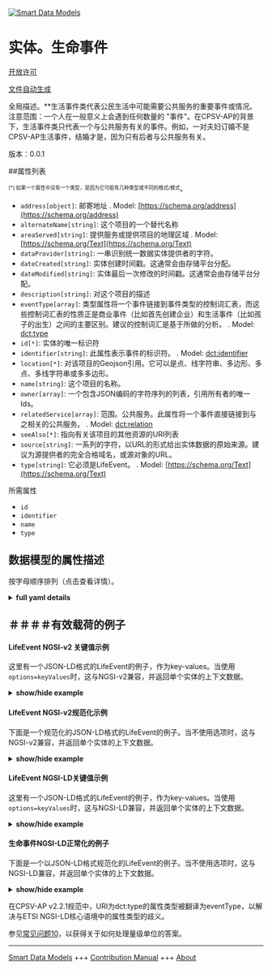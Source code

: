 <!-- 10-Header -->  
[![Smart Data Models](https://smartdatamodels.org/wp-content/uploads/2022/01/SmartDataModels_logo.png "Logo")](https://smartdatamodels.org)  
实体。生命事件  
=======<!-- /10-Header -->  
<!-- 15-License -->  
[开放许可](https://github.com/smart-data-models//dataModel.CPSV-AP/blob/master/LifeEvent/LICENSE.md)  
[文件自动生成](https://docs.google.com/presentation/d/e/2PACX-1vTs-Ng5dIAwkg91oTTUdt8ua7woBXhPnwavZ0FxgR8BsAI_Ek3C5q97Nd94HS8KhP-r_quD4H0fgyt3/pub?start=false&loop=false&delayms=3000#slide=id.gb715ace035_0_60)  
<!-- /15-License -->  
<!-- 20-Description -->  
全局描述。**生活事件类代表公民生活中可能需要公共服务的重要事件或情况。注意范围：一个人在一般意义上会遇到任何数量的 "事件"。在CPSV-AP的背景下，生活事件类只代表一个与公共服务有关的事件。例如，一对夫妇订婚不是CPSV-AP生活事件，结婚才是，因为只有后者与公共服务有关。  
版本：0.0.1  
<!-- /20-Description -->  
<!-- 30-PropertiesList -->  

##属性列表  

<sup><sub>[*] 如果一个属性中没有一个类型，是因为它可能有几种类型或不同的格式/模式</sub></sup>。  
- `address[object]`: 邮寄地址  . Model: [https://schema.org/address](https://schema.org/address)- `alternateName[string]`: 这个项目的一个替代名称  - `areaServed[string]`: 提供服务或提供项目的地理区域  . Model: [https://schema.org/Text](https://schema.org/Text)- `dataProvider[string]`: 一串识别统一数据实体提供者的字符。  - `dateCreated[string]`: 实体创建时间戳。这通常会由存储平台分配。  - `dateModified[string]`: 实体最后一次修改的时间戳。这通常会由存储平台分配。  - `description[string]`: 对这个项目的描述  - `eventType[array]`: 类型属性将一个事件链接到事件类型的控制词汇表，而这些控制词汇表的性质正是商业事件（比如首先创建企业）和生活事件（比如孩子的出生）之间的主要区别。建议的控制词汇是基于所做的分析。  . Model: [dct:type](dct:type)- `id[*]`: 实体的唯一标识符  - `identifier[string]`: 此属性表示事件的标识符。  . Model: [dct:identifier](dct:identifier)- `location[*]`: 对该项目的Geojson引用。它可以是点、线字符串、多边形、多点、多线字符串或多多边形。  - `name[string]`: 这个项目的名称。  - `owner[array]`: 一个包含JSON编码的字符序列的列表，引用所有者的唯一Ids。  - `relatedService[array]`: 范围。公共服务。此属性将一个事件直接链接到与之相关的公共服务。  . Model: [dct:relation](dct:relation)- `seeAlso[*]`: 指向有关该项目的其他资源的URI列表  - `source[string]`: 一系列的字符，以URL的形式给出实体数据的原始来源。建议为源提供者的完全合格域名，或源对象的URL。  - `type[string]`: 它必须是LifeEvent。  . Model: [https://schema.org/Text](https://schema.org/Text)<!-- /30-PropertiesList -->  
<!-- 35-RequiredProperties -->  
所需属性  
- `id`  - `identifier`  - `name`  - `type`  <!-- /35-RequiredProperties -->  
<!-- 40-RequiredProperties -->  
<!-- /40-RequiredProperties -->  
<!-- 50-DataModelHeader -->  
## 数据模型的属性描述  
按字母顺序排列（点击查看详情）。  
<!-- /50-DataModelHeader -->  
<!-- 60-ModelYaml -->  
<details><summary><strong>full yaml details</strong></summary>    
```yaml  
LifeEvent:    
  description: 'The Life Event class represents an important event or situations in a citizen''s life where public services may be required. Note the scope: an individual will encounter any number of ''events'' in the general sense of the word. In the context of the CPSV-AP, the Life Event class only represents an event for which a Public Service is related. For example, a couple becoming engaged is not a CPSV-AP Life Event, getting married is, since only the latter has any relevance to public services.'    
  properties:    
    address:    
      description: 'The mailing address'    
      properties:    
        addressCountry:    
          description: 'Property. The country. For example, Spain. Model:''https://schema.org/addressCountry'''    
          type: string    
        addressLocality:    
          description: 'Property. The locality in which the street address is, and which is in the region. Model:''https://schema.org/addressLocality'''    
          type: string    
        addressRegion:    
          description: 'Property. The region in which the locality is, and which is in the country. Model:''https://schema.org/addressRegion'''    
          type: string    
        postOfficeBoxNumber:    
          description: 'Property. The post office box number for PO box addresses. For example, 03578. Model:''https://schema.org/postOfficeBoxNumber'''    
          type: string    
        postalCode:    
          description: 'Property. The postal code. For example, 24004. Model:''https://schema.org/https://schema.org/postalCode'''    
          type: string    
        streetAddress:    
          description: 'Property. The street address. Model:''https://schema.org/streetAddress'''    
          type: string    
      type: object    
      x-ngsi:    
        model: https://schema.org/address    
        type: Property    
    alternateName:    
      description: 'An alternative name for this item'    
      type: string    
      x-ngsi:    
        type: Property    
    areaServed:    
      description: 'The geographic area where a service or offered item is provided'    
      type: string    
      x-ngsi:    
        model: https://schema.org/Text    
        type: Property    
    dataProvider:    
      description: 'A sequence of characters identifying the provider of the harmonised data entity.'    
      type: string    
      x-ngsi:    
        type: Property    
    dateCreated:    
      description: 'Entity creation timestamp. This will usually be allocated by the storage platform.'    
      format: date-time    
      type: string    
      x-ngsi:    
        type: Property    
    dateModified:    
      description: 'Timestamp of the last modification of the entity. This will usually be allocated by the storage platform.'    
      format: date-time    
      type: string    
      x-ngsi:    
        type: Property    
    description:    
      description: 'A description of this item'    
      type: string    
      x-ngsi:    
        type: Property    
    eventType:    
      description: 'The type property links an Event to a controlled vocabulary of event types and it is the nature of those controlled vocabularies that is the major difference between a business event, such as creating the business in the first place and a life event, such as the birth of a child. The suggested controlled vocabulary was based on an analysis done.'    
      items:    
        enum:    
          - 'Having a child'    
          - 'Becoming a (social) caretaker'    
          - 'Starting education'    
          - 'Looking for a new job'    
          - 'Losing/quitting a job'    
          - 'Looking for a place to live'    
          - 'Changing relationship status'    
          - 'Driving a vehicle'    
          - 'Travelling abroad'    
          - 'Moving to/from the country'    
          - 'Going into military service'    
          - 'Facing an emergency / health problem'    
          - 'Facing a crime'    
          - Retirement    
          - 'Death of a relative'    
        type: string    
      type: array    
      x-ngsi:    
        model: dct:type    
        type: Property    
    id:    
      anyOf: &lifeevent_-_properties_-_owner_-_items_-_anyof    
        - description: 'Property. Identifier format of any NGSI entity'    
          maxLength: 256    
          minLength: 1    
          pattern: ^[\w\-\.\{\}\$\+\*\[\]`|~^@!,:\\]+$    
          type: string    
        - description: 'Property. Identifier format of any NGSI entity'    
          format: uri    
          type: string    
      description: 'Unique identifier of the entity'    
      x-ngsi:    
        type: Property    
    identifier:    
      description: 'This property represents an Identifier for the Event.'    
      type: string    
      x-ngsi:    
        model: dct:identifier    
        type: Property    
    location:    
      description: 'Geojson reference to the item. It can be Point, LineString, Polygon, MultiPoint, MultiLineString or MultiPolygon'    
      oneOf:    
        - description: 'GeoProperty. Geojson reference to the item. Point'    
          properties:    
            bbox:    
              items:    
                type: number    
              minItems: 4    
              type: array    
            coordinates:    
              items:    
                type: number    
              minItems: 2    
              type: array    
            type:    
              enum:    
                - Point    
              type: string    
          required:    
            - type    
            - coordinates    
          title: 'GeoJSON Point'    
          type: object    
        - description: 'GeoProperty. Geojson reference to the item. LineString'    
          properties:    
            bbox:    
              items:    
                type: number    
              minItems: 4    
              type: array    
            coordinates:    
              items:    
                items:    
                  type: number    
                minItems: 2    
                type: array    
              minItems: 2    
              type: array    
            type:    
              enum:    
                - LineString    
              type: string    
          required:    
            - type    
            - coordinates    
          title: 'GeoJSON LineString'    
          type: object    
        - description: 'GeoProperty. Geojson reference to the item. Polygon'    
          properties:    
            bbox:    
              items:    
                type: number    
              minItems: 4    
              type: array    
            coordinates:    
              items:    
                items:    
                  items:    
                    type: number    
                  minItems: 2    
                  type: array    
                minItems: 4    
                type: array    
              type: array    
            type:    
              enum:    
                - Polygon    
              type: string    
          required:    
            - type    
            - coordinates    
          title: 'GeoJSON Polygon'    
          type: object    
        - description: 'GeoProperty. Geojson reference to the item. MultiPoint'    
          properties:    
            bbox:    
              items:    
                type: number    
              minItems: 4    
              type: array    
            coordinates:    
              items:    
                items:    
                  type: number    
                minItems: 2    
                type: array    
              type: array    
            type:    
              enum:    
                - MultiPoint    
              type: string    
          required:    
            - type    
            - coordinates    
          title: 'GeoJSON MultiPoint'    
          type: object    
        - description: 'GeoProperty. Geojson reference to the item. MultiLineString'    
          properties:    
            bbox:    
              items:    
                type: number    
              minItems: 4    
              type: array    
            coordinates:    
              items:    
                items:    
                  items:    
                    type: number    
                  minItems: 2    
                  type: array    
                minItems: 2    
                type: array    
              type: array    
            type:    
              enum:    
                - MultiLineString    
              type: string    
          required:    
            - type    
            - coordinates    
          title: 'GeoJSON MultiLineString'    
          type: object    
        - description: 'GeoProperty. Geojson reference to the item. MultiLineString'    
          properties:    
            bbox:    
              items:    
                type: number    
              minItems: 4    
              type: array    
            coordinates:    
              items:    
                items:    
                  items:    
                    items:    
                      type: number    
                    minItems: 2    
                    type: array    
                  minItems: 4    
                  type: array    
                type: array    
              type: array    
            type:    
              enum:    
                - MultiPolygon    
              type: string    
          required:    
            - type    
            - coordinates    
          title: 'GeoJSON MultiPolygon'    
          type: object    
      x-ngsi:    
        type: GeoProperty    
    name:    
      description: 'The name of this item.'    
      type: string    
      x-ngsi:    
        type: Property    
    owner:    
      description: 'A List containing a JSON encoded sequence of characters referencing the unique Ids of the owner(s)'    
      items:    
        anyOf: *lifeevent_-_properties_-_owner_-_items_-_anyof    
        description: 'Property. Unique identifier of the entity'    
      type: array    
      x-ngsi:    
        type: Property    
    relatedService:    
      description: 'Range: PublicService. This property links an event directly to a public service that is related to it.'    
      items:    
        anyOf:    
          - description: 'Property. Array of identifiers format of any NGSI entity.'    
            maxLength: 256    
            minLength: 1    
            pattern: ^[\w\-\.\{\}\$\+\*\[\]`|~^@!,:\\]+$    
            type: string    
          - description: 'Property. Array of URIs format of any NGSI entity.'    
            format: uri    
            type: string    
      type: array    
      x-ngsi:    
        model: dct:relation    
        type: Relationship    
    seeAlso:    
      description: 'list of uri pointing to additional resources about the item'    
      oneOf:    
        - items:    
            format: uri    
            type: string    
          minItems: 1    
          type: array    
        - format: uri    
          type: string    
      x-ngsi:    
        type: Property    
    source:    
      description: 'A sequence of characters giving the original source of the entity data as a URL. Recommended to be the fully qualified domain name of the source provider, or the URL to the source object.'    
      type: string    
      x-ngsi:    
        type: Property    
    type:    
      description: 'It has to be LifeEvent.'    
      enum:    
        - LifeEvent    
      type: string    
      x-ngsi:    
        model: https://schema.org/Text    
        type: Property    
  required:    
    - id    
    - type    
    - identifier    
    - name    
  type: object    
  x-derived-from: ""    
  x-disclaimer: 'Redistribution and use in source and binary forms, with or without modification, are permitted  provided that the license conditions are met. Copyleft (c) 2021 Contributors to Smart Data Models Program'    
  x-license-url: https://github.com/smart-data-models/dataModel.CPSV-AP/blob/master/LifeEvent/LICENSE.md    
  x-model-schema: https://smart-data-models.github.io/dataModel.CPSV-AP/LifeEvent/schema.json    
  x-model-tags: CEFAT4CITIES    
  x-version: 0.0.1    
```  
</details>    
<!-- /60-ModelYaml -->  
<!-- 70-MiddleNotes -->  
<!-- /70-MiddleNotes -->  
<!-- 80-Examples -->  
## ＃＃＃＃有效载荷的例子  
#### LifeEvent NGSI-v2 关键值示例  
这里有一个JSON-LD格式的LifeEvent的例子，作为key-values。当使用`options=keyValues`时，这与NGSI-v2兼容，并返回单个实体的上下文数据。  
<details><summary><strong>show/hide example</strong></summary>    
```json  
{  
  "id": "urn:ngsi-ld:CPSV-AP:LifeEvent:4157c56b-754b-4f92-b4b1-0256b9a472a2",  
  "type": "LifeEvent",  
  "identifier": "http://cefat4cities.crosslang.com/content/LifeEvent0e1037aafacc4fc39ee14d3c4391cc78",  
  "name": "Life Event in the city",  
  "eventType": [  
    "Starting education"  
  ],  
  "description": "This life event groups any public service related to education, for example pre-school education, elementary school, higher education and university…",  
  "relatedService": [  
    "urn:ngsi-ld:CPSV-AP:PublicService:8566f45a-8b9e-46d5-8371-81c6dd0ddad5",  
    "urn:ngsi-ld:CPSV-AP:PublicService:8566f45a-5a3e-2d9a-8371-81c6ad0ddad5"  
  ]  
}  
```  
</details>  
#### LifeEvent NGSI-v2规范化示例  
下面是一个规范化的JSON-LD格式的LifeEvent的例子。当不使用选项时，这与NGSI-v2兼容，并返回单个实体的上下文数据。  
<details><summary><strong>show/hide example</strong></summary>    
```json  
{  
  "id": "urn:ngsi-ld:CPSV-AP:LifeEvent:4157c56b-754b-4f92-b4b1-0256b9a472a2",  
  "type": "LifeEvent",  
  "identifier": {  
    "type": "Text",  
    "value": "http://cefat4cities.crosslang.com/content/LifeEvent0e1037aafacc4fc39ee14d3c4391cc78"  
  },  
  "name": {  
    "type": "Text",  
    "value": "Life Event in the city"  
  },  
  "eventType": {  
    "type": "array",  
    "value": [  
      "Starting education"  
    ]  
  },  
  "description": {  
    "type": "Text",  
    "value": "This life event groups any public service related to education, for example pre-school education, elementary school, higher education and university…"  
  },  
  "relatedService": {  
    "type": "array",  
    "value": [  
      "urn:ngsi-ld:CPSV-AP:PublicService:8566f45a-8b9e-46d5-8371-81c6dd0ddad5",  
      "urn:ngsi-ld:CPSV-AP:PublicService:8566f45a-5a3e-2d9a-8371-81c6ad0ddad5"  
    ]  
  }  
}  
```  
</details>  
#### LifeEvent NGSI-LD关键值示例  
这里有一个JSON-LD格式的LifeEvent的例子，作为key-values。当使用`options=keyValues`时，这与NGSI-LD兼容，并返回单个实体的上下文数据。  
<details><summary><strong>show/hide example</strong></summary>    
```json  
{  
    "id": "urn:ngsi-ld:CPSV-AP:LifeEvent:4157c56b-754b-4f92-b4b1-0256b9a472a2",  
    "type": "LifeEvent",  
    "identifier": "http://cefat4cities.crosslang.com/content/LifeEvent0e1037aafacc4fc39ee14d3c4391cc78",  
    "name": "Life Event in the city",  
    "eventType": [  
        "Starting education"  
    ],  
    "description": "This life event groups any public service related to education, for example pre-school education, elementary school, higher education and university\u2026",  
    "relatedService": [  
        "urn:ngsi-ld:CPSV-AP:PublicService:8566f45a-8b9e-46d5-8371-81c6dd0ddad5",  
        "urn:ngsi-ld:CPSV-AP:PublicService:8566f45a-5a3e-2d9a-8371-81c6ad0ddad5"  
    ],  
    "@context": [  
        "https://smart-data-models.github.io/dataModel.CPSV-AP/context.jsonld",  
        "https://raw.githubusercontent.com/smart-data-models/dataModel.CPSV-AP/master/context.jsonld"  
    ]  
}  
```  
</details>  
#### 生命事件NGSI-LD正常化的例子  
下面是一个以JSON-LD格式规范化的LifeEvent的例子。当不使用选项时，这与NGSI-LD兼容，并返回单个实体的上下文数据。  
<details><summary><strong>show/hide example</strong></summary>    
```json  
{  
    "id": "urn:ngsi-ld:CPSV-AP:LifeEvent:4157c56b-754b-4f92-b4b1-0256b9a472a2",  
    "type": "LifeEvent",  
    "identifier": {  
        "type": "Property",  
        "value": "http://cefat4cities.crosslang.com/content/LifeEvent0e1037aafacc4fc39ee14d3c4391cc78"  
    },  
    "name": {  
        "type": "Property",  
        "value": "Life Event in the city"  
    },  
    "eventType": {  
        "type": "Property",  
        "value": [  
            "Starting education"  
        ]  
    },  
    "description": {  
        "type": "Property",  
        "value": "This life event groups any public service related to education, for example pre-school education, elementary school, higher education and university\u2026"  
    },  
    "relatedService": {  
        "type": "Property",  
        "value": [  
            "urn:ngsi-ld:CPSV-AP:PublicService:8566f45a-8b9e-46d5-8371-81c6dd0ddad5",  
            "urn:ngsi-ld:CPSV-AP:PublicService:8566f45a-5a3e-2d9a-8371-81c6ad0ddad5"  
        ]  
    },  
    "@context": [  
        "https://smart-data-models.github.io/dataModel.CPSV-AP/context.jsonld",  
        "https://raw.githubusercontent.com/smart-data-models/dataModel.CPSV-AP/master/context.jsonld"  
    ]  
}  
```  
</details><!-- /80-Examples -->  
<!-- 90-FooterNotes -->  
在CPSV-AP v2.2.1规范中，URI为dct:type的属性类型被翻译为eventType，以解决与ETSI NGSI-LD核心语境中的属性类型的歧义。  
<!-- /90-FooterNotes -->  
<!-- 95-Units -->  
参见[常见问题10](https://smartdatamodels.org/index.php/faqs/)，以获得关于如何处理量级单位的答案。  
<!-- /95-Units -->  
<!-- 97-LastFooter -->  
---  
[Smart Data Models](https://smartdatamodels.org) +++ [Contribution Manual](https://bit.ly/contribution_manual) +++ [About](https://bit.ly/Introduction_SDM)<!-- /97-LastFooter -->  
